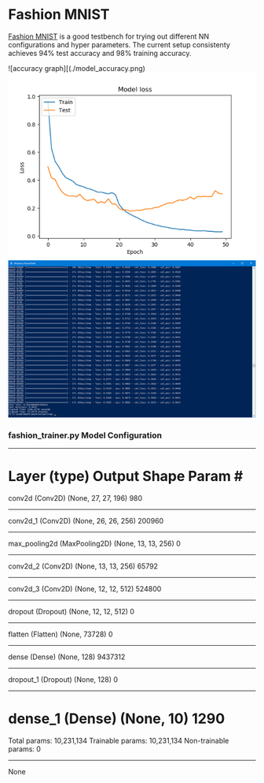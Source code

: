 # Fashion MNIST

[Fashion MNIST](https://github.com/zalandoresearch/fashion-mnist) is a good testbench for trying out different NN configurations and hyper parameters. The current setup consistenty achieves 94% test accuracy and 98% training accuracy.

![accuracy graph][(./model_accuracy.png)
![loss graph](./model_loss.png)
![training log](./training_log.png)


### fashion_trainer.py Model Configuration ###
_________________________________________________________________
Layer (type)                 Output Shape              Param #
=================================================================
conv2d (Conv2D)              (None, 27, 27, 196)       980
_________________________________________________________________
conv2d_1 (Conv2D)            (None, 26, 26, 256)       200960
_________________________________________________________________
max_pooling2d (MaxPooling2D) (None, 13, 13, 256)       0
_________________________________________________________________
conv2d_2 (Conv2D)            (None, 13, 13, 256)       65792
_________________________________________________________________
conv2d_3 (Conv2D)            (None, 12, 12, 512)       524800
_________________________________________________________________
dropout (Dropout)            (None, 12, 12, 512)       0
_________________________________________________________________
flatten (Flatten)            (None, 73728)             0
_________________________________________________________________
dense (Dense)                (None, 128)               9437312
_________________________________________________________________
dropout_1 (Dropout)          (None, 128)               0
_________________________________________________________________
dense_1 (Dense)              (None, 10)                1290
=================================================================
Total params: 10,231,134
Trainable params: 10,231,134
Non-trainable params: 0
_________________________________________________________________
None

